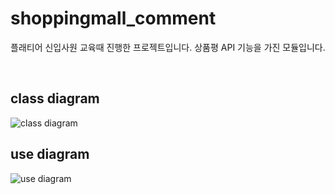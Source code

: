 # shoppingmall_comment
플래티어 신입사원 교육때 진행한 프로젝트입니다. 상품평 API 기능을 가진 모듈입니다.

<br />

## class diagram
![class diagram](classdiagram.PNG)

## use diagram
![use diagram](usediagram.PNG)
